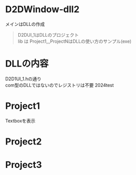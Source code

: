 # D2DWindow-dll2
メインはDLLの作成  
>D2DUI_1はDLLのプロジェクト  
>lib は
>Project1,,,ProjectNはDLLの使い方のサンプル(exe)  

# DLLの内容  
D2D1UI_1.hの通り  
com型のDLLではないのでレジストリは不要  2024test

# Project1
Textboxを表示

# Project2

# Project3
